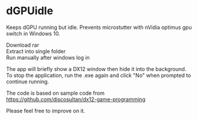 # dGPUidle
Keeps dGPU running but idle. Prevents microstutter with nVidia optimus gpu switch in Windows 10.

Download rar  
Extract into single folder  
Run manually after windows log in

The app will briefly show a DX12 window then hide it into the background. To stop the application, run the .exe again and click "No" when prompted to continue running.

The code is based on sample code from https://github.com/discosultan/dx12-game-programming

Please feel free to improve on it.
